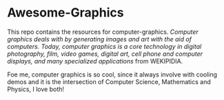 # Awesome-Graphics
This repo contains the resources for computer-graphics.
*Computer graphics deals with by generating images and art with the aid of computers. Today, computer graphics is a core technology in digital photography, film, video games, digital art, cell phone and computer displays, and many specialized applications* from WEKIPIDIA.

Foe me, computer graphics is so cool, since it always involve with cooling demos and it is the intersection of Computer Science, Mathematics and Physics, I love both!
